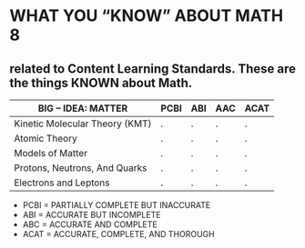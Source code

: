 # WHAT YOU “KNOW” ABOUT MATH 8
## related to Content Learning Standards.  These are the things KNOWN about Math.

BIG – IDEA: MATTER | PCBI | ABI | AAC | ACAT
--- | --- | --- | --- | --- 
Kinetic Molecular Theory (KMT) | . | . | . | . 
Atomic Theory | . | . | . | . 
Models of Matter | . | . | . | . 
Protons, Neutrons, And Quarks | . | . | . | . 
Electrons and Leptons | . | . | . | . 

- PCBI = PARTIALLY COMPLETE BUT INACCURATE
- ABI = ACCURATE BUT INCOMPLETE
- ABC = ACCURATE AND COMPLETE
- ACAT = ACCURATE, COMPLETE, AND THOROUGH

